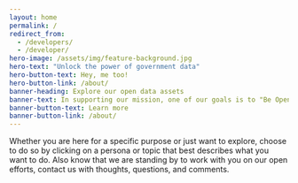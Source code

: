 ```yaml
---
layout: home
permalink: /
redirect_from:
  - /developers/
  - /developer/
hero-image: /assets/img/feature-background.jpg
hero-text: "Unlock the power of government data"
hero-button-text: Hey, me too!
hero-button-link: /about/
banner-heading: Explore our open data assets
banner-text: In supporting our mission, one of our goals is to "Be Open" by enabling the American people and an increasingly mobile workforce to access high-quality Agency data, APIs, and code anywhere, anytime, on any device. Thus, unlocking the power of government data to spur innovation across our nation and improve the quality of services for the American people.
banner-button-text: Learn more
banner-button-link: /about/
---
```

Whether you are here for a specific purpose or just want to explore, choose to do so by clicking on a persona or topic that best describes what you want to do.  Also know that we are standing by to work with you on our open efforts, contact us with thoughts, questions, and comments.
